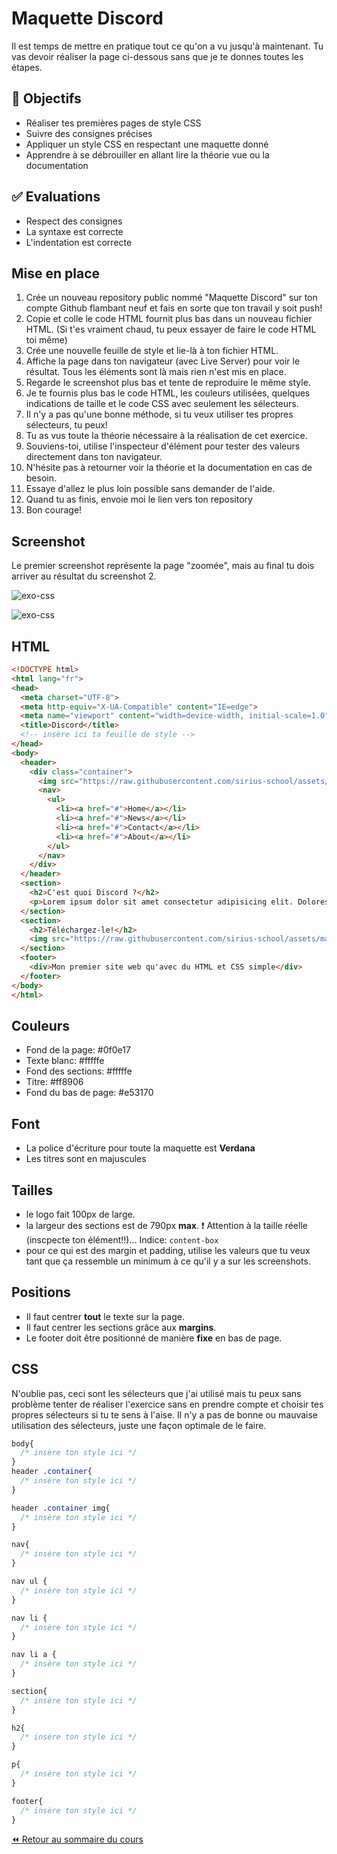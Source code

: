 # Maquette Discord

Il est temps de mettre en pratique tout ce qu'on a vu jusqu'à maintenant. Tu vas devoir réaliser la page ci-dessous sans que je te donnes toutes les étapes.

## :memo: Objectifs

- Réaliser tes premières pages de style CSS
- Suivre des consignes précises
- Appliquer un style CSS en respectant une maquette donné
- Apprendre à se débrouiller en allant lire la théorie vue ou la documentation

## :white_check_mark: Evaluations

- Respect des consignes
- La syntaxe est correcte
- L'indentation est correcte

## Mise en place

1. Crée un nouveau repository public nommé "Maquette Discord" sur ton compte Github flambant neuf et fais en sorte que ton travail y soit push!
2. Copie et colle le code HTML fournit plus bas dans un nouveau fichier HTML. (Si t'es vraiment chaud, tu peux essayer de faire le code HTML toi même)
3. Crée une nouvelle feuille de style et lie-là à ton fichier HTML.
4. Affiche la page dans ton navigateur (avec Live Server) pour voir le résultat. Tous les éléments sont là mais rien n'est mis en place.
5. Regarde le screenshot plus bas et tente de reproduire le même style.
6. Je te fournis plus bas le code HTML, les couleurs utilisées, quelques indications de taille et le code CSS avec seulement les sélecteurs.
7. Il n'y a pas qu'une bonne méthode, si tu veux utiliser tes propres sélecteurs, tu peux!
8. Tu as vus toute la théorie nécessaire à la réalisation de cet exercice.
9. Souviens-toi, utilise l'inspecteur d'élément pour tester des valeurs directement dans ton navigateur.
10. N'hésite pas à retourner voir la théorie et la documentation en cas de besoin.
11. Essaye d'allez le plus loin possible sans demander de l'aide.
12. Quand tu as finis, envoie moi le lien vers ton repository
13. Bon courage!

## Screenshot

Le premier screenshot représente la page "zoomée", mais au final tu dois arriver au résultat du screenshot 2.

![exo-css](./img/09/ex-css.png)

![exo-css](./img/09/ex-css-2.png)

## HTML

```html
<!DOCTYPE html>
<html lang="fr">
<head>
  <meta charset="UTF-8">
  <meta http-equiv="X-UA-Compatible" content="IE=edge">
  <meta name="viewport" content="width=device-width, initial-scale=1.0">
  <title>Discord</title>
  <!-- insère ici ta feuille de style -->
</head>
<body>
  <header>
    <div class="container">
      <img src="https://raw.githubusercontent.com/sirius-school/assets/main/html-css/discord/logo-discord.png">
      <nav>
        <ul>
          <li><a href="#">Home</a></li>
          <li><a href="#">News</a></li>
          <li><a href="#">Contact</a></li>
          <li><a href="#">About</a></li>
        </ul>
      </nav>
    </div>
  </header>
  <section>
    <h2>C'est quoi Discord ?</h2>
    <p>Lorem ipsum dolor sit amet consectetur adipisicing elit. Dolores eveniet rerum assumenda deleniti consectetur nesciunt inventore debitis possimus ut omnis corporis nam, at alias animi, laudantium et, expedita ipsam? Beatae.</p>
  </section>
  <section>
    <h2>Téléchargez-le!</h2>
    <img src="https://raw.githubusercontent.com/sirius-school/assets/main/html-css/discord/illu-discord.svg" alt="">
  </section>
  <footer>
    <div>Mon premier site web qu'avec du HTML et CSS simple</div>
  </footer>
</body>
</html>
```

## Couleurs

- Fond de la page: #0f0e17
- Texte blanc: #fffffe
- Fond des sections: #fffffe
- Titre: #ff8906
- Fond du bas de page: #e53170

## Font

- La police d'écriture pour toute la maquette est **Verdana**
- Les titres sont en majuscules

## Tailles

- le logo fait 100px de large.
- la largeur des sections est de 790px **max**. ❗ Attention à la taille réelle (inscpecte ton élément!!)... Indice: `content-box`
- pour ce qui est des margin et padding, utilise les valeurs que tu veux tant que ça ressemble un minimum à ce qu'il y a sur les screenshots.

## Positions

- Il faut centrer **tout** le texte sur la page.
- Il faut centrer les sections grâce aux **margins**.
- Le footer doit être positionné de manière **fixe** en bas de page.

## CSS

N'oublie pas, ceci sont les sélecteurs que j'ai utilisé mais tu peux sans problème tenter de réaliser l'exercice sans en prendre compte et choisir tes propres sélecteurs si tu te sens à l'aise. Il n'y a pas de bonne ou mauvaise utilisation des sélecteurs, juste une façon optimale de le faire.

```css
body{
  /* insère ton style ici */
}
header .container{
  /* insère ton style ici */
}

header .container img{
  /* insère ton style ici */
}

nav{
  /* insère ton style ici */
}

nav ul {
  /* insère ton style ici */
}

nav li {
  /* insère ton style ici */
}

nav li a {
  /* insère ton style ici */
}

section{
  /* insère ton style ici */
}

h2{
  /* insère ton style ici */
}

p{
  /* insère ton style ici */
}

footer{
  /* insère ton style ici */
}
```

[:rewind: Retour au sommaire du cours](./README.md#table-des-matières)
